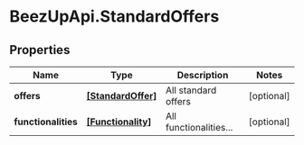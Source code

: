 # BeezUpApi.StandardOffers

## Properties
Name | Type | Description | Notes
------------ | ------------- | ------------- | -------------
**offers** | [**[StandardOffer]**](StandardOffer.md) | All standard offers | [optional] 
**functionalities** | [**[Functionality]**](Functionality.md) | All functionalities... | [optional] 


